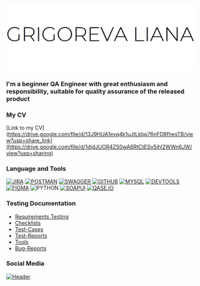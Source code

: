 ![Header](https://github.com/Maromi1/Maromi1/blob/main/assets/%D0%91%D0%B5%D0%B7%D1%8B%D0%BC%D1%8F%D0%BD%D0%BD%D1%8B%D0%B9.png)
### I'm a beginner QA Engineer with great enthusiasm and responsibility, suitable for quality assurance of the released product
### My CV
[Link to my CV](https://drive.google.com/file/d/13J9HUA1evq4k1uJtLkbp76nFD8fhesTB/view?usp=share_link](https://drive.google.com/file/d/1djdJUOR4ZS0wA6RtCtESv5ihI2WWn6JW/view?usp=sharing)

### Language and Tools
[![JIRA](https://img.shields.io/badge/-JIRA-000000?style=for-the-badge&logo=JIRA&logoColor=207CF7)](https://liana.atlassian.net/browse/JIRA-4?atlOrigin=eyJpIjoiOGMyNjA1MGQzMWRiNDYzYWJmMzkzNzM2ZTQ5MTk4MTAiLCJwIjoiaiJ9)
[![POSTMAN](https://img.shields.io/badge/-POSTMAN-000000?style=for-the-badge&logo=POSTMAN&logoColor=)](https://docs.google.com/document/d/1ei5PMNrK9heYKgFLMTiZQBL0dzaTSUskqBApDL2Lhys/edit?usp=sharing)
[![SWAGGER](https://img.shields.io/badge/-SWAGGER-000000?style=for-the-badge&logo=SWAGGER&logoColor=)](https://docs.google.com/document/d/1nkYE1_vUhZhnJVtd7UK_ZvxhbH3ACu3l5I_HXb70KXc/edit?usp=sharing)
[![GITHUB](https://img.shields.io/badge/-GITHUB-000000?style=for-the-badge&logo=GITHUB&logoColor=)](https://docs.google.com/document/d/1QpJlvUfo4XzGCld_hc6K-wLBuGUuvsqzOcspdo50KVo/edit?usp=sharing)
[![MYSQL](https://img.shields.io/badge/-MYSQL-000000?style=for-the-badge&logo=MYSQL&logoColor=)](https://docs.google.com/document/d/1J12tjHB_x62_Hl_yNm4dieT93SeohnlV7y03WHKEGic/edit?usp=sharing)
[![DEVTOOLS](https://img.shields.io/badge/-DEVTOOLS-000000?style=for-the-badge&logo=GOOGLECHROME&logoColor=)](https://docs.google.com/document/d/1e6MW8qKgGSs-3FJMahFH5Q89vjI4p9FT_6wNwLjGYxs/edit?usp=sharing)
[![FIGMA](https://img.shields.io/badge/-FIGMA-000000?style=for-the-badge&logo=FIGMA&logoColor=)](https://docs.google.com/document/d/1GbK4sJCqjNWT53NGN3a2Y1oMCgYKC7yJXu1Kaufpw0I/edit?usp=sharing)
![PYTHON](https://img.shields.io/badge/-PYTHON-000000?style=for-the-badge&logo=PYTHON&logoColor=)
[![SOAPUI](https://img.shields.io/badge/-SOAPUI-000000?style=for-the-badge&logo=SOAPUI&logoColor=FCDC00)](https://docs.google.com/document/d/1pF_x-Bup334mQJzMjs2fpX8EAb_s6i8VTtGCvIiLFGw/edit?usp=sharing)
[![QASE.IO](https://img.shields.io/badge/-QASE.IO-000000?style=for-the-badge&logo=QASE.IO&logoColor=FCDC00)](https://docs.google.com/document/d/1tEBIOMuNgkmwnE9EZ1_FsR8OURekHJMl_vIWPw6VOGc/edit?usp=sharing)

### Testing Documentation
- [Requirements Testing](https://docs.google.com/document/d/1zvEfMVhu5fTxZHLKrYN7XEQBZ1OD7a5X22NWOYXspkA/edit?usp=sharing)
- [Checklists](https://docs.google.com/document/d/1Wp8h9ogpbXlP2zIo06hodm_hDPBqpytVJ81o-mAa3FA/edit?usp=sharing)
- [Test-Cases](https://docs.google.com/document/d/1mx6ootu1Y9YEl99qIXAurYp6bAoAxnAro10ZN1ibvIY/edit?usp=sharing)
- [Test-Reports](https://docs.google.com/document/d/1TrHtAxqJiKBRgxpZ60zjjriInOV3nX7j3QVVO2N8vhI/edit?usp=sharing)
- [Tools](https://docs.google.com/document/d/1uns9SP2LM_IV4Kc6lNZGfmixwKwLl4C5EuEMeavFpI4/edit?usp=sharing)
- [Bug-Reports](https://docs.google.com/document/d/1UAptDX7RKNUVWm5A6wW_5AUVsS5AFJYoq2fEWYi-KiQ/edit?usp=sharing)

### Social Media
[![Header](https://img.shields.io/badge/Linkedin-090909?style=for-the-badge&logo=Linkedin&logoColor=0073b1)](https://www.linkedin.com/in/liana-grigoreva-290366268/)
